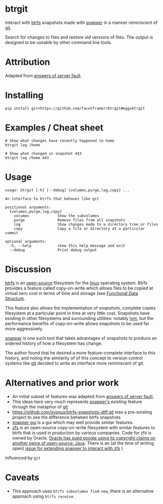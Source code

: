 <!-- This is generated by make-readme.py do not edit -->
# btrgit

Interact with [btrfs](https://btrfs.wiki.kernel.org/index.php/Main_Page) snapshots made with [snapper](http://snapper.io/documentation.html) in a manner reminiscent of [git](https://git-scm.com/).

Search for changes to files and restore old versions of files. The output is designed to be useable by other command line tools.

# Attribution

Adapted from [answers of server fault](http://serverfault.com/questions/399894/does-btrfs-have-an-efficient-way-to-compare-snapshots).

# Installing

```
pip install git+https://github.com/facetframer/btrgit#egg=btrgit
```

# Examples / Cheat sheet

```
# Show what changes have recently happened to home
btrgit log /home

# Show what changed in snapshot 443
btrgit log /home 443

```

# Usage

```
usage: btrgit [-h] [--debug] {volumes,purge,log,copy} ...

An interface to btrfs that behaves like git

positional arguments:
  {volumes,purge,log,copy}
    volumes             Show the subvolumes
    purge               Remove files from all snapshots
    log                 Show changes made to a directory tree or files
    copy                Copy a file or directory at a particular commit

optional arguments:
  -h, --help            show this help message and exit
  --debug               Print debug output

```

# Discussion

[btrfs](https://btrfs.wiki.kernel.org/index.php/Main_Page) is an [open-source](https://opensource.org/) filesystem for the [linux](https://www.kernel.org/linux.html) operating system. Btrfs provides a feature called copy-on-write which allows files to be copied at virtual zero cost in terms of time and storage (see [Functional Data Structure](https://en.wikipedia.org/wiki/Purely_functional_data_structure).

This feature also allows the implementation of *snapshots*, complete copies filesystem at a particular point in time at very little cost. Snapshots have existing in other filesystems and surrounding utilities: notably [lvm](http://tldp.org/HOWTO/LVM-HOWTO/snapshots_backup.html), but the performance benefits of copy-on-write allows snapshots to be used far more aggressively.

[snapper](http://snapper.io/documentation.html) is one such tool that takes advantages of snapshots to produce an ordered history of how a filesystem has change.

The author found that he desired a more feature-complete interface to this history, and noting the similarity of of this concept to version control systems like [git](https://git-scm.com/) decided to write an interface more reminiscent of git.

# Alternatives and prior work

- An initial subset of features was adapted from [answers of server fault](http://serverfault.com/questions/399894/does-btrfs-have-an-efficient-way-to-compare-snapshots).
- This ideas here very much represents [snapper's](http://snapper.io/documentation.html) existing feature through the metaphor of  [git](https://git-scm.com/)
- https://github.com/sysnux/btrfs-snapshots-diff.git was a pre-existing project to see the difference between btrfs snapshots
- [snapper gui](https://github.com/ricardomv/snapper-gui) is a gui which may well provide similar features.
- [zfs](https://docs.oracle.com/cd/E19253-01/819-5461/zfsover-2/index.html) is an open-source copy-on-write filesystem with similar features to btrfs that is used in production by various companies. Code for zfs is owned by Oracle. [Oracle has sued google using its copyright claims on another peice of open-source: Java](https://www.cnet.com/news/oracle-sues-google-over-android-and-java/). There is an (at the time of writing open) [issue for extending snapper to interact with zfs](https://github.com/openSUSE/snapper/issues/145)
)


Influenced by `git`

# Caveats

- This approach uses `btrfs subvolumes find-new`, there is an alternative approach using `btrfs receive`.
